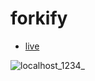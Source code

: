 # forkify

* [live](https://forkifydine.netlify.app/)

![localhost_1234_](https://github.com/LeilanNaeimi/forkify/assets/7776224/626f899e-2600-4066-9b27-709d73c2933e)
